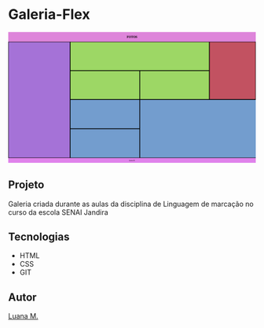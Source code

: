 # Galeria-Flex

![](preview.png)

## Projeto 
Galeria criada durante as aulas da disciplina de Linguagem de marcação no curso da escola SENAI Jandira

## Tecnologias
* HTML
* CSS
* GIT

## Autor 
[Luana M.](https://www.linkedin.com/in/luana-mariana-a78a1b30b/)